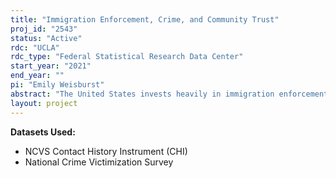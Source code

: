```yaml
---
title: "Immigration Enforcement, Crime, and Community Trust"
proj_id: "2543"
status: "Active"
rdc: "UCLA"
rdc_type: "Federal Statistical Research Data Center"
start_year: "2021"
end_year: ""
pi: "Emily Weisburst"
abstract: "The United States invests heavily in immigration enforcement, with a focus on deporting immigrants who are living in the U.S. illegally with criminal records. Despite the central importance criminal deterrence plays in immigration enforcement, there is little research on the impact of immigration enforcement on the criminal environment in the United States. In our project, we plan to evaluate the effect of changes in immigration enforcement on both crime rates and crime reporting behavior. To measure crime rates and willingness to report crime, we intend to use the National Criminal Victimization Survey (NCVS), a survey that is uniquely able to measure crime reporting behavior conditional on victimization. Our main measure of immigration enforcement will be monthly counts of the number of ICE detainers issued in each county in the United States, measured using supplemental data from Syracuse University's Transactional Records Access Clearinghouse (TRACFed). We will measure immigration enforcement in two ways. First, we will study the rollout of the Secure Communities program between 2008 and 2014, which enhanced cooperation between local and federal law enforcement and subsequently increased the number of detainers and deportations. Second, we will measure the number of individuals detained by immigration agencies in a county-by-year and use an instrumental variables strategy to identify the causal effect of changes in the intensity of immigration enforcement. Moreover, our analysis will test how impacts on victimization and reporting vary according to survey participant demographics or by the types of individuals who are detained (e.g., their country of origin)."
layout: project
---
```


**Datasets Used:**

  - NCVS Contact History Instrument (CHI) 
  - National Crime Victimization Survey 

